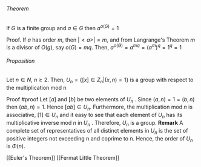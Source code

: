 ###### Theorem

If $G$ is a finite group and $a \in G$ then $a^{o(G)} = 1$

Proof. If $a$ has order $m$, then $|<a>| =m$, and from Langrange's Theorem $m$ is a divisor of $O(g)$, say $o(G)=mq$.
Then, $a^{o(G)} = a^{mq}=(a^m)^q = 1^q=1$

###### Proposition

Let $n \in N$, $n\geq 2$. Then, $U_{n} = \{[x] \in Z_{n} |(x,n)=1\}$ is a group with respect to the multiplication mod n

Proof #proof 
Let $[a]$ and $[b]$ be two elements of $U_{n}$ . Since $(a, n) = 1 = (b, n)$
then $(ab, n) = 1$. Hence $[ab] ∈ U_n{}$. Furthermore, the multiplication
mod $n$ is associative, $[1] ∈ U_{n}$ and it easy to see that each element of $U_{n}$
has its multiplicative inverse mod $n$ in $U_{n}$ . Therefore, $U_{n}$ is a group.
**Remark** A complete set of representatives of all distinct elements in $U_{n}$ is
the set of positive integers not exceeding n and coprime to n. Hence, the
order of $U_{n}$ is $Φ(n)$.


[[Euler's Theorem]]
[[Fermat Little Theorem]]